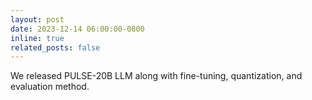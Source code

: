 ```yaml
---
layout: post
date: 2023-12-14 06:00:00-0800
inline: true
related_posts: false
---
```


We released PULSE-20B LLM along with fine-tuning, quantization, and evaluation method.
